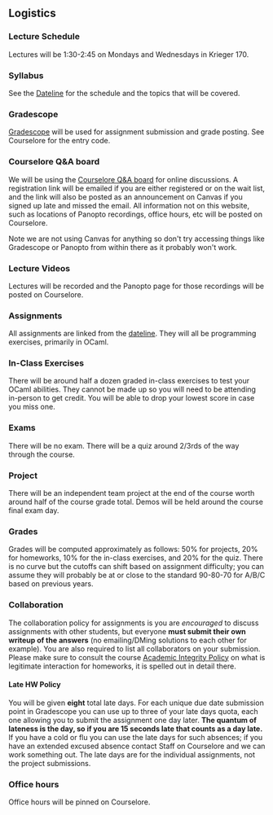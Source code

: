 ## Logistics

### Lecture Schedule

Lectures will be 1:30-2:45 on Mondays and Wednesdays in Krieger 170.
### Syllabus

See the [Dateline](dateline.html) for the schedule and the topics that will be covered.

### Gradescope

[Gradescope](https://gradescope.com) will be used for assignment submission and grade posting. See Courselore for the entry code.

### Courselore Q&A board

We will be using the [Courselore Q&A board](https://courselore.org/courses/1192943254) for online discussions. A registration link will be emailed if you are either registered or on the wait list, and the link will also be posted as an announcement on Canvas if you signed up late and missed the email.  All information not on this website, such as locations of Panopto recordings, office hours, etc will be posted on Courselore.

Note we are not using Canvas for anything so don't try accessing things like Gradescope or Panopto from within there as it probably won't work.

### Lecture Videos
Lectures will be recorded and the Panopto page for those recordings will be posted on Courselore.

### Assignments

All assignments are linked from the [dateline](dateline.html). They will all be programming exercises, primarily in OCaml.

### In-Class Exercises

There will be around half a dozen graded in-class exercises to test your OCaml abilities. They cannot be made up so you will need to be attending in-person to get credit.  You will be able to drop your lowest score in case you miss one.


### Exams

There will be no exam.  There will be a quiz around 2/3rds of the way through the course.

### Project

There will be an independent team project at the end of the course worth around half of the course grade total.  Demos will be held around the course final exam day.

### Grades

Grades will be computed approximately as follows: 50% for projects, 20% for homeworks, 10% for the in-class exercises, and 20% for the quiz.  There is no curve but the cutoffs can shift based on assignment difficulty; you can assume they will probably be at or close to the standard 90-80-70 for A/B/C based on previous years.

### Collaboration

The collaboration policy for assignments is you are *encouraged* to discuss assignments with other students, but everyone **must submit their own writeup of the answers** (no emailing/DMing solutions to each other for example).  You are also required to list all collaborators on your submission.  Please make sure to consult the course [Academic Integrity Policy](integrity.html) on what is legitimate interaction for homeworks, it is spelled out in detail there.

#### Late HW Policy

You will be given **eight** total late days. For each unique due date submission point in Gradescope you can use up to three of your late days quota, each one allowing you to submit the assignment one day later.  **The quantum of lateness is the day, so if you are 15 seconds late that counts as a day late.** If you have a cold or flu you can use the late days for such absences; if you have an extended excused absence contact Staff on Courselore and we can work something out.  The late days are for the individual assignments, not the project submissions.

### Office hours

Office hours will be pinned on Courselore.

